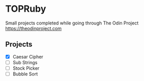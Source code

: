 # TOPRuby
Small projects completed while going through The Odin Project
https://theodinproject.com

## Projects
- [x] Caesar Cipher
- [ ] Sub Strings
- [ ] Stock Picker
- [ ] Bubble Sort
